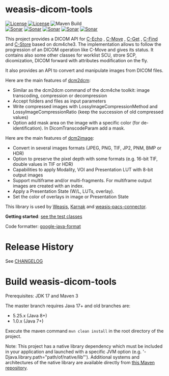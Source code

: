 # weasis-dicom-tools #

[![License](https://img.shields.io/badge/License-EPL%202.0-blue.svg)](https://opensource.org/licenses/EPL-2.0) [![License](https://img.shields.io/badge/License-Apache%202.0-blue.svg)](https://opensource.org/licenses/Apache-2.0) ![Maven Build](https://github.com/nroduit/weasis-dicom-tools/workflows/Build/badge.svg)  
[![Sonar](https://sonarcloud.io/api/project_badges/measure?project=weasis-dicom-tools&metric=ncloc)](https://sonarcloud.io/component_measures?id=weasis-dicom-tools) [![Sonar](https://sonarcloud.io/api/project_badges/measure?project=weasis-dicom-tools&metric=reliability_rating)](https://sonarcloud.io/component_measures?id=weasis-dicom-tools) [![Sonar](https://sonarcloud.io/api/project_badges/measure?project=weasis-dicom-tools&metric=sqale_rating)](https://sonarcloud.io/component_measures?id=weasis-dicom-tools) [![Sonar](https://sonarcloud.io/api/project_badges/measure?project=weasis-dicom-tools&metric=security_rating)](https://sonarcloud.io/component_measures?id=weasis-dicom-tools) [![Sonar](https://sonarcloud.io/api/project_badges/measure?project=weasis-dicom-tools&metric=alert_status)](https://sonarcloud.io/dashboard?id=weasis-dicom-tools)

This project provides a DICOM API for [C-Echo](src/main/java/org/weasis/dicom/op/Echo.java)
, [C-Move](src/main/java/org/weasis/dicom/op/CMove.java)
, [C-Get](src/main/java/org/weasis/dicom/op/CGet.java)
, [C-Find](src/main/java/org/weasis/dicom/op/CFind.java)
and [C-Store](src/main/java/org/weasis/dicom/op/CStore.java) based on dcm4che3. The implementation
allows to follow the progression of an DICOM operation like C-Move and gives its status. It contains
also some other classes for worklist SCU, strore SCP, dicomization, DICOM forward with attributes
modification on the fly.

It also provides an API to convert and manipulate images from DICOM files.

Here are the main features of [dcm2dcm](src/main/java/org/dcm4che3/img/Transcoder.java#L126-L170):

* Similar as the dcm2dcm command of the dcm4che toolkit: image transcoding, compression or decompression
* Accept folders and files as input parameters
* Write compressed images with LossyImageCompressionMethod and LossyImageCompressionRatio (keep the succession of old compressed values)
* Option add mask area on the image with a specific color (for de-identification). In DicomTranscodeParam add a mask.

Here are the main features of [dcm2image](src/main/java/org/dcm4che3/img/Transcoder.java#L80-L115):

* Convert in several images formats (JPEG, PNG, TIF, JP2, PNM, BMP or HDR)
* Option to preserve the pixel depth with some formats (e.g. 16-bit TIF, double values in TIF or HDR)
* Capabilities to apply Modality, VOI and Presentation LUT with 8-bit output images
* Support multiframe and/or multi-fragments. For multiframe output images are created with an index.
* Apply a Presentation State (W/L, LUTs, overlay).
* Set the color of overlays in image or Presentation State


This library is used by [Weasis](https://github.com/nroduit/Weasis), [Karnak](https://github.com/OsiriX-Foundation/karnak) and [weasis-pacs-connector](https://github.com/nroduit/weasis-pacs-connector).

**Getting
started**: [see the test classes](https://github.com/nroduit/weasis-dicom-tools/tree/master/src/test/java/org/weasis/dicom)

Code formatter: [google-java-format](https://github.com/google/google-java-format)

# Release History
See [CHANGELOG](CHANGELOG.md)

# Build weasis-dicom-tools ##

Prerequisites: JDK 17 and Maven 3

The master branch requires Java 17+ and old branches are:
* 5.25.x (Java 8+)
* 1.0.x (Java 7+)

Execute the maven command `mvn clean install` in the root directory of the project.

Note: This project has a native library dependency which must be included in your application and launched with a specific JVM option (e.g. '-Djava.library.path="path/of/native/lib"'). Additional systems and architectures of the native library are available directly from [this Maven repository](https://github.com/nroduit/mvn-repo/tree/master/org/weasis/thirdparty/org/opencv/libopencv_java). 
